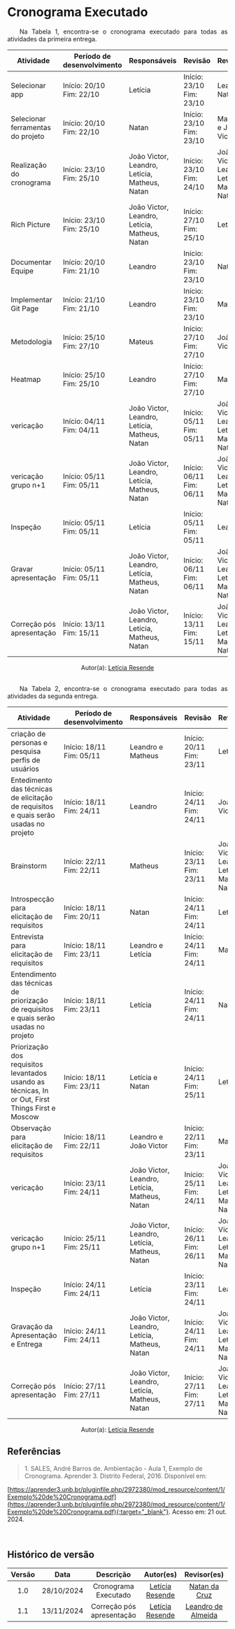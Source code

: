 # Cronograma Executado

<p align="justify">&emsp;&emsp;Na Tabela 1, encontra-se o cronograma executado para todas as atividades da primeira entrega.</p>

<center>

| Atividade                                      	| Período de desenvolvimento 	| Responsáveis               	| Revisão                  	| Revisores        	|
|------------------------------------------------	|----------------------------	|----------------------------	|--------------------------	|------------------	|
|   Selecionar app                      	| Início: 20/10 <br>Fim: 22/10    	| Letícia                      	| Início: 23/10 Fim: 23/10  	| Leandro e Natan 	|
|   Selecionar ferramentas do projeto   	| Início: 20/10 <br>Fim: 22/10    	| Natan           	| Início: 23/10 Fim: 23/10  	| Matheus e João Victor         	|
|   Realização do cronograma            	| Início: 23/10 <br>Fim: 25/10    	| João Victor, Leandro, Letícia, Matheus, Natan 	| Início: 23/10 Fim: 24/10  	| João Victor, Leandro, Letícia, Matheus, Natan          	|
|   Rich Picture                        	| Início: 23/10 <br>Fim: 25/10    	| João Victor, Leandro, Letícia, Matheus, Natan         	| Início: 27/10 Fim: 25/10  	| Letícia       	|
|   Documentar Equipe                   	| Início: 20/10 <br>Fim: 21/10    	| Leandro                    	| Início: 23/10 Fim: 23/10  	| Natan          	|              	| Início: 27/10 Fim: 27/10 	| João Victor, Leandro, Letícia, Matheus, Natan          	|
|    Implementar Git Page              	| Início: 21/10 <br>Fim: 21/10   	| Leandro                     	| Início: 23/10 Fim: 23/10 	| Matheus          	|
|   Metodologia	| Início: 25/10<br>Fim: 27/10	| Mateus	| Início: 27/10<br>Fim: 27/10 	|João Victor 	|
|   Heatmap	| Início: 25/10<br>Fim: 25/10	| Leandro 	| Início: 27/10<br>Fim: 27/10 	|Matheus 	|
|   vericação	| Início: 04/11<br>Fim: 04/11	| João Victor, Leandro, Letícia, Matheus, Natan	| Início: 05/11<br>Fim: 05/11 	|  João Victor, Leandro, Letícia, Matheus, Natan	|
|   vericação grupo n+1	| Início: 05/11<br>Fim: 05/11	| João Victor, Leandro, Letícia, Matheus, Natan	| Início: 06/11<br>Fim: 06/11 	|  João Victor, Leandro, Letícia, Matheus, Natan	|
|   Inspeção	| Início: 05/11<br>Fim: 05/11	|   Letícia	| Início: 05/11<br>Fim: 05/11 	|    Leandro 	|
|   Gravar apresentação | Início: 05/11 <br>Fim: 05/11    	| João Victor, Leandro, Letícia, Matheus, Natan |  Início: 06/11 <br>Fim: 06/11|  João Victor, Leandro, Letícia, Matheus, Natan|
|   Correção pós apresentação	| Início: 13/11<br>Fim: 15/11	| João Victor, Leandro, Letícia, Matheus, Natan 	| Início: 13/11<br>Fim: 15/11 	|João Victor, Leandro, Letícia, Matheus, Natan 	|

<center>
Autor(a): <a href="https://github.com/LeticiaResende23" target = "_blank">Letícia Resende</a></h6>
</center>

</center>

<br>


<p align="justify">&emsp;&emsp;Na Tabela 2, encontra-se o cronograma executado para todas as atividades da segunda entrega.</p>

| Atividade                                                                                         	| Período de desenvolvimento 	| Responsáveis                      	| Revisão                  	| Revisores 	|
|---------------------------------------------------------------------------------------------------	|----------------------------	|-----------------------------------	|--------------------------	|-----------	|
|   criação de personas e pesquisa perfis de usuários                                      	| Início: 18/11 <br>Fim: 05/11   	| Leandro e Matheus               	| Início: 20/11 Fim: 23/11 	| Letícia 	|
|   Entedimento das técnicas de elicitação de requisitos e quais serão usadas no projeto   	| Início: 18/11 <br>Fim: 24/11   	| Leandro                	| Início: 24/11 Fim: 24/11 	| João Victor  	|
|   Brainstorm                                                	| Início: 22/11 <br>Fim: 22/11   	| Matheus 	| Início: 23/11 Fim: 23/11 	| João Victor, Leandro, Letícia, Matheus, Natan   	|
|   Introspecção para elicitação de requisitos                                             	| Início: 18/11 <br>Fim: 20/11   	| Natan                   	| Início: 24/11 Fim: 24/11 	| Letícia    	|
|   Entrevista para elicitação de requisitos                                               	| Início: 18/11 <br>Fim: 23/11   	| Leandro e Letícia 	| Início: 24/11 Fim: 24/11 	| Matheus   	|
|   Entendimento das técnicas de priorização de requisitos e quais serão usadas no projeto 	| Início: 18/11 <br>Fim: 23/11   	| Letícia                   	| Início: 24/11 Fim: 24/11 	| Natan    	|
|   Priorização dos requisitos levantados usando as técnicas, In or Out, First Things First e Moscow          	| Início: 18/11 <br>Fim: 23/11   	| Letícia  e Natan               	| Início: 24/11 Fim: 25/11	| Letícia   	|
|   Observação para elicitação de requisitos                                               	| Início: 18/11 <br>Fim: 22/11   	| Leandro e João Victor                   	| Início: 22/11 Fim: 23/11 	| Matheus 	|
|   vericação	| Início: 23/11<br>Fim: 24/11	| João Victor, Leandro, Letícia, Matheus, Natan	| Início: 25/11<br>Fim: 24/11 	|  João Victor, Leandro, Letícia, Matheus, Natan	|
|   vericação grupo n+1	| Início: 25/11<br>Fim: 25/11	| João Victor, Leandro, Letícia, Matheus, Natan	| Início: 26/11<br>Fim: 26/11 |  João Victor, Leandro, Letícia, Matheus, Natan	|
|   Inspeção	| Início: 24/11<br>Fim: 24/11	| Letícia	| Início: 23/11<br>Fim: 24/11 	|Leandro 	|
|   Gravação da Apresentação e Entrega                                                     	| Início: 24/11 <br>Fim: 24/11   	|João Victor, Leandro, Letícia, Matheus, Natan                              	| Início: 24/11 Fim: 24/11 	| João Victor, Leandro, Letícia, Matheus, Natan    	|
|   Correção pós apresentação	| Início: 27/11<br>Fim: 27/11 	|João Victor, Leandro, Letícia, Matheus, Natan	| Início: 27/11<br>Fim: 27/11 	| João Victor, Leandro, Letícia, Matheus, Natan  	|

<center>
 Autor(a): <a href="https://github.com/LeticiaResende23" target = "_blank">Letícia Resende</a></h6>
</center>


## Referências

> <p id="1">1. SALES, André Barros de. Ambientação - Aula 1, Exemplo de Cronograma. Aprender 3. Distrito Federal, 2016. Disponível em:  
[https://aprender3.unb.br/pluginfile.php/2972380/mod_resource/content/1/Exemplo%20de%20Cronograma.pdf](https://aprender3.unb.br/pluginfile.php/2972380/mod_resource/content/1/Exemplo%20de%20Cronograma.pdf){:target="_blank"}. 
Acesso em: 21 out. 2024.
</p>

<br>

## Histórico de versão

<center>

| Versão |    Data    |      Descrição       |       Autor(es)       |     Revisor(es)     |
| :-----: | :--------: | :------------------: | :-------------------: | :-----------------: |
|  1.0   | 28/10/2024 | Cronograma Executado | [Letícia Resende](https://github.com/LeticiaResende23) | [Natan da Cruz](https://github.com/natanalmeida03)  |
|  1.1   | 13/11/2024 | Correção pós apresentação | [Letícia Resende](https://github.com/LeticiaResende23) | [Leandro de Almeida](https://github.com/leomitx10) |


</center>